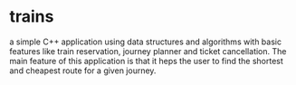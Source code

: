 # trains
a simple C++ application using data structures and algorithms with basic features like train reservation, journey planner and ticket cancellation.
The main feature of this application is that it heps the user to find the shortest and cheapest route for a given journey.
